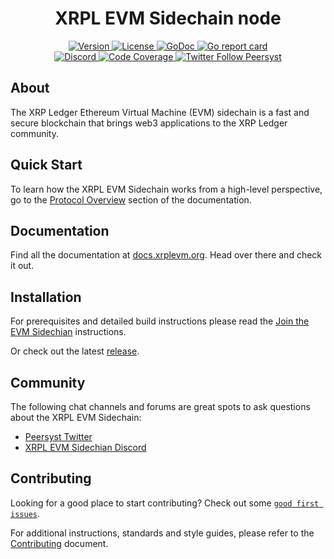 <!--
parent:
  order: false
-->

<div align="center">
  <h1> XRPL EVM Sidechain node </h1>
</div>

<div align="center">
  <a href="https://github.com/xrplevm/node/releases/latest">
    <img alt="Version" src="https://img.shields.io/github/tag/xrplevm/node.svg" />
  </a>
  <a href="https://github.com/xrplevm/node/blob/main/LICENSE">
    <img alt="License" src="https://img.shields.io/github/license/xrplevm/node.svg" />
  </a>
  <a href="https://pkg.go.dev/github.com/Peersyst/exrp">
    <img alt="GoDoc" src="https://godoc.org/github.com/Peersyst/exrp?status.svg" />
  </a>
  <a href="https://goreportcard.com/report/github.com/Peersyst/exrp">
    <img alt="Go report card" src="https://goreportcard.com/badge/github.com/Peersyst/exrp"/>
  </a>
</div>
<div align="center">
  <a href="https://discord.gg/xrplevm">
    <img alt="Discord" src="https://img.shields.io/discord/809048090249134080.svg" />
  </a>
  <a href="https://codecov.io/gh/xrplevm/node">
    <img alt="Code Coverage" src="https://codecov.io/gh/xrplevm/node/branch/main/graph/badge.svg" />
  </a>
  <a href="https://twitter.com/Peersyst">
    <img alt="Twitter Follow Peersyst" src="https://img.shields.io/twitter/follow/Peersyst"/>
  </a>
</div>

## About

The XRP Ledger Ethereum Virtual Machine (EVM) sidechain is a fast and secure blockchain that brings web3 applications to the XRP Ledger community.

## Quick Start

To learn how the XRPL EVM Sidechain works from a high-level perspective,
go to the [Protocol Overview](https://docs.xrplevm.org/introduction) section of the documentation.

## Documentation

Find all the documentation at [docs.xrplevm.org](https://docs.xrplevm.org).
Head over there and check it out.

## Installation

For prerequisites and detailed build instructions
please read the [Join the EVM Sidechian](https://opensource.ripple.com/docs/evm-sidechain/join-evm-sidechain-devnet/) instructions.

Or check out the latest [release](https://github.com/xrplevm/node/releases).

## Community

The following chat channels and forums are great spots to ask questions about the XRPL EVM Sidechain:

- [Peersyst Twitter](https://twitter.com/Peersyst)
- [XRPL EVM Sidechian Discord](https://discord.gg/xrplevm)

## Contributing

Looking for a good place to start contributing?
Check out some
[`good first issues`](https://github.com/xrplevm/node/issues?q=is%3Aopen+is%3Aissue+label%3A%22good+first+issue%22).

For additional instructions, standards and style guides, please refer to the [Contributing](./CONTRIBUTING.md) document.
